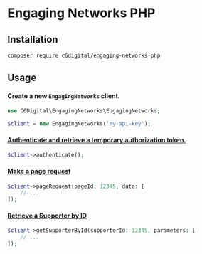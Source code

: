 # Engaging Networks PHP

## Installation

```sh
composer require c6digital/engaging-networks-php
```

## Usage

#### Create a new `EngagingNetworks` client.

```php
use C6Digital\EngagingNetworks\EngagingNetworks;

$client = new EngagingNetworks('my-api-key');
```

#### [Authenticate and retrieve a temporary authorization token.](https://speca.io/engagingnetworks/engaging-network-services?key=726cda99f0551ef286486bb847f5fb5d#authenticate-to-ens)

```php
$client->authenticate();
```

#### [Make a page request](https://speca.io/engagingnetworks/engaging-network-services?key=726cda99f0551ef286486bb847f5fb5d#process-a-page-request)

```php
$client->pageRequest(pageId: 12345, data: [
    // ...
]);
```

#### [Retrieve a Supporter by ID](https://speca.io/engagingnetworks/engaging-network-services?key=726cda99f0551ef286486bb847f5fb5d#get-supporter-by-id)

```php
$client->getSupporterById(supporterId: 12345, parameters: [
    // ...
]);
```